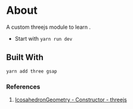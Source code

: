 # About

 A custom threejs module
 to learn .

- Start with `yarn run dev`

## Built With

```sh
yarn add three gsap
```

### References

1. [IcosahedronGeometry - Constructor - threejs](https://threejs.org/docs/#api/en/geometries/IcosahedronGeometry)
